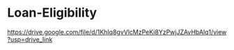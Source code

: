 # Loan-Eligibility
https://drive.google.com/file/d/1KhIq8gvVlcMzPeKi8YzPwjJZAvHbAlq1/view?usp=drive_link
